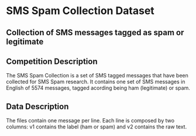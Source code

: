 # SMS Spam Collection Dataset
## Collection of SMS messages tagged as spam or legitimate

## Competition Description
The SMS Spam Collection is a set of SMS tagged messages that have been collected for SMS Spam research. It contains one set of SMS messages in English of 5574 messages, tagged acording being ham (legitimate) or spam.

## Data Description
The files contain one message per line. Each line is composed by two columns: v1 contains the label (ham or spam) and v2 contains the raw text.